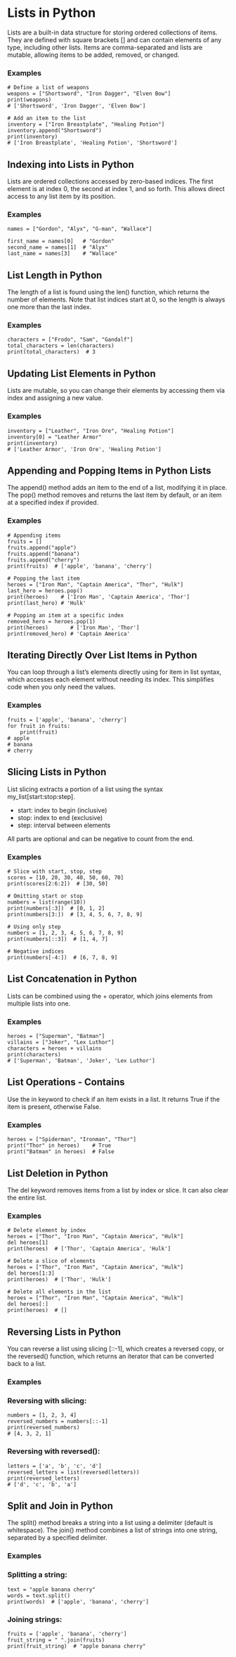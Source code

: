 # Lists in Python

Lists are a built-in data structure for storing ordered collections of items. They are defined with square brackets [] and can contain elements of any type, including other lists. Items are comma-separated and lists are mutable, allowing items to be added, removed, or changed.

### Examples

    # Define a list of weapons
    weapons = ["Shortsword", "Iron Dagger", "Elven Bow"]
    print(weapons)
    # ['Shortsword', 'Iron Dagger', 'Elven Bow']

    # Add an item to the list
    inventory = ["Iron Breastplate", "Healing Potion"]
    inventory.append("Shortsword")
    print(inventory)
    # ['Iron Breastplate', 'Healing Potion', 'Shortsword']

## Indexing into Lists in Python

Lists are ordered collections accessed by zero-based indices. The first element is at index 0, the second at index 1, and so forth. This allows direct access to any list item by its position.

### Examples

    names = ["Gordon", "Alyx", "G-man", "Wallace"]

    first_name = names[0]   # "Gordon"
    second_name = names[1]  # "Alyx"
    last_name = names[3]    # "Wallace"

## List Length in Python

The length of a list is found using the len() function, which returns the number of elements. Note that list indices start at 0, so the length is always one more than the last index.

### Examples

    characters = ["Frodo", "Sam", "Gandalf"]
    total_characters = len(characters)
    print(total_characters)  # 3

## Updating List Elements in Python

Lists are mutable, so you can change their elements by accessing them via index and assigning a new value.

### Examples

    inventory = ["Leather", "Iron Ore", "Healing Potion"]
    inventory[0] = "Leather Armor"
    print(inventory)
    # ['Leather Armor', 'Iron Ore', 'Healing Potion']

## Appending and Popping Items in Python Lists

The append() method adds an item to the end of a list, modifying it in place. The pop() method removes and returns the last item by default, or an item at a specified index if provided.

### Examples

    # Appending items
    fruits = []
    fruits.append("apple")
    fruits.append("banana")
    fruits.append("cherry")
    print(fruits)  # ['apple', 'banana', 'cherry']

    # Popping the last item
    heroes = ["Iron Man", "Captain America", "Thor", "Hulk"]
    last_hero = heroes.pop()
    print(heroes)    # ['Iron Man', 'Captain America', 'Thor']
    print(last_hero) # 'Hulk'

    # Popping an item at a specific index
    removed_hero = heroes.pop(1)
    print(heroes)       # ['Iron Man', 'Thor']
    print(removed_hero) # 'Captain America'

## Iterating Directly Over List Items in Python

You can loop through a list’s elements directly using for item in list syntax, which accesses each element without needing its index. This simplifies code when you only need the values.

### Examples

    fruits = ['apple', 'banana', 'cherry']
    for fruit in fruits:
        print(fruit)
    # apple
    # banana
    # cherry

## Slicing Lists in Python

List slicing extracts a portion of a list using the syntax my_list[start:stop:step].

- start: index to begin (inclusive)
- stop: index to end (exclusive)
- step: interval between elements

All parts are optional and can be negative to count from the end.

### Examples

    # Slice with start, stop, step
    scores = [10, 20, 30, 40, 50, 60, 70]
    print(scores[2:6:2])  # [30, 50]

    # Omitting start or stop
    numbers = list(range(10))
    print(numbers[:3])  # [0, 1, 2]
    print(numbers[3:])  # [3, 4, 5, 6, 7, 8, 9]

    # Using only step
    numbers = [1, 2, 3, 4, 5, 6, 7, 8, 9]
    print(numbers[::3])  # [1, 4, 7]

    # Negative indices
    print(numbers[-4:])  # [6, 7, 8, 9]

## List Concatenation in Python

Lists can be combined using the + operator, which joins elements from multiple lists into one.

### Examples

    heroes = ["Superman", "Batman"]
    villains = ["Joker", "Lex Luthor"]
    characters = heroes + villains
    print(characters)
    # ['Superman', 'Batman', 'Joker', 'Lex Luthor']

## List Operations - Contains

Use the in keyword to check if an item exists in a list. It returns True if the item is present, otherwise False.

### Examples

    heroes = ["Spiderman", "Ironman", "Thor"]
    print("Thor" in heroes)    # True
    print("Batman" in heroes)  # False

## List Deletion in Python

The del keyword removes items from a list by index or slice. It can also clear the entire list.

### Examples

    # Delete element by index
    heroes = ["Thor", "Iron Man", "Captain America", "Hulk"]
    del heroes[1]
    print(heroes)  # ['Thor', 'Captain America', 'Hulk']

    # Delete a slice of elements
    heroes = ["Thor", "Iron Man", "Captain America", "Hulk"]
    del heroes[1:3]
    print(heroes)  # ['Thor', 'Hulk']

    # Delete all elements in the list
    heroes = ["Thor", "Iron Man", "Captain America", "Hulk"]
    del heroes[:]
    print(heroes)  # []

## Reversing Lists in Python

You can reverse a list using slicing [::-1], which creates a reversed copy, or the reversed() function, which returns an iterator that can be converted back to a list.

### Examples

### Reversing with slicing:

    numbers = [1, 2, 3, 4]
    reversed_numbers = numbers[::-1]
    print(reversed_numbers)
    # [4, 3, 2, 1]

### Reversing with reversed():

    letters = ['a', 'b', 'c', 'd']
    reversed_letters = list(reversed(letters))
    print(reversed_letters)
    # ['d', 'c', 'b', 'a']

## Split and Join in Python

The split() method breaks a string into a list using a delimiter (default is whitespace). The join() method combines a list of strings into one string, separated by a specified delimiter.

### Examples

### Splitting a string:

    text = "apple banana cherry"
    words = text.split()
    print(words)  # ['apple', 'banana', 'cherry']

### Joining strings:

    fruits = ['apple', 'banana', 'cherry']
    fruit_string = " ".join(fruits)
    print(fruit_string)  # "apple banana cherry"
